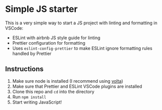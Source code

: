 # Simple JS starter

This is a very simple way to start a JS project with linting and formatting in VSCode:

- ESLint with airbnb JS style guide for linting
- Prettier configuration for formatting
- Uses `eslint-config-prettier` to make ESLint ignore formatting rules handled by Prettier

## Instructions

1. Make sure node is installed (I recommend using [volta](https://volta.sh))
1. Make sure that Prettier and ESLint VSCode plugins are installed
1. Clone this repo and `cd` into the directory
1. Run `npm install`
1. Start writing JavaScript!
